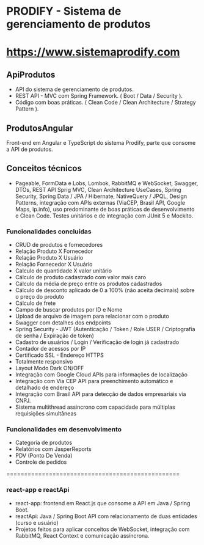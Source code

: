 # PRODIFY - Sistema de gerenciamento de produtos
# https://www.sistemaprodify.com

## ApiProdutos
- API do sistema de gerenciamento de produtos.
- REST API - MVC com Spring Framework. ( Boot / Data / Security ).
- Código com boas práticas. ( Clean Code / Clean Architecture / Strategy Pattern ).

## ProdutosAngular 
Front-end em Angular e TypeScript do sistema Prodify, parte que consome a API de produtos.

## Conceitos técnicos
- Pageable, FormData e Lobs, Lombok, RabbitMQ e WebSocket, Swagger, DTOs, REST API Sprig MVC, Clean Architecture UseCases, Spring Security, Spring Data / JPA / Hibernate, NativeQuery / JPQL, Design Patterns, integração com APIs externas (ViaCEP, Brasil API, Google Maps, ip.info), uso predominante de boas práticas de desenvolvimento e Clean Code. Testes unitários e de integração com JUnit 5 e Mockito.

### Funcionalidades concluídas
- CRUD de produtos e fornecedores
- Relação Produto X Fornecedor
- Relação Produto X Usuário
- Relação Fornecedor X Usuário
- Calculo de quantidade X valor unitário
- Cálculo de produto cadastrado com valor mais caro
- Cálculo da média de preço entre os produtos cadastrados
- Cálculo de desconto aplicado de 0 a 100% (não aceita decimais) sobre o preço do produto
- Cálculo de frete
- Campo de buscar produtos por ID e Nome
- Upload de arquivo de imagem para relacionar com o produto
- Swagger com detalhes dos endpoints
- Spring Security - JWT (Autenticação / Token / Role USER / Criptografia de senha / Expiração de token)
- Cadastro de usuários / Login / Verificação de login já cadastrado
- Contador de acessos por IP
- Certificado SSL - Endereço HTTPS
- Totalmente responsivo
- Layout Modo Dark ON/OFF
- Integração com Google Cloud APIs para informações de localização
- Integração com Via CEP API para preenchimento automático e detalhado de endereço
- Integração com Brasil API para detecção de dados empresariais via CNPJ.
- Sistema multithread assincrono com capacidade para múltiplas requisições simultâneas

### Funcionalidades em desenvolvimento
- Categoria de produtos
- Relatórios com JasperReports
- PDV (Ponto De Venda)
- Controle de pedidos
  
=================================================

### react-app e reactApi
- react-app: frontend em React.js que consome a API em Java / Spring Boot.
- reactApi: Java / Spring Boot API com relacionamento de duas entidades (curso e usuário)
- Projetos feitos para aplicar conceitos de WebSocket, integração com RabbitMQ, React Context e comunicação assíncrona.


